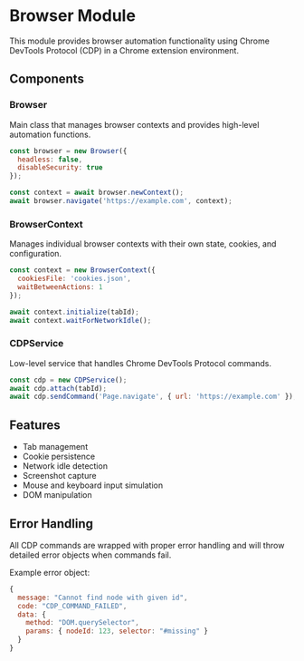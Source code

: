 # Browser Module

This module provides browser automation functionality using Chrome DevTools Protocol (CDP) in a Chrome extension environment.

## Components

### Browser
Main class that manages browser contexts and provides high-level automation functions.

```javascript
const browser = new Browser({
  headless: false,
  disableSecurity: true
});

const context = await browser.newContext();
await browser.navigate('https://example.com', context);
```

### BrowserContext
Manages individual browser contexts with their own state, cookies, and configuration.

```javascript
const context = new BrowserContext({
  cookiesFile: 'cookies.json',
  waitBetweenActions: 1
});

await context.initialize(tabId);
await context.waitForNetworkIdle();
```

### CDPService
Low-level service that handles Chrome DevTools Protocol commands.

```javascript
const cdp = new CDPService();
await cdp.attach(tabId);
await cdp.sendCommand('Page.navigate', { url: 'https://example.com' });
```

## Features

- Tab management
- Cookie persistence
- Network idle detection
- Screenshot capture
- Mouse and keyboard input simulation
- DOM manipulation

## Error Handling

All CDP commands are wrapped with proper error handling and will throw detailed error objects when commands fail.

Example error object:
```javascript
{
  message: "Cannot find node with given id",
  code: "CDP_COMMAND_FAILED",
  data: {
    method: "DOM.querySelector",
    params: { nodeId: 123, selector: "#missing" }
  }
}
```
